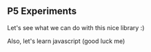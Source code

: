 ## P5 Experiments

Let's see what we can do with this nice library :)

Also, let's learn javascript (good luck me)